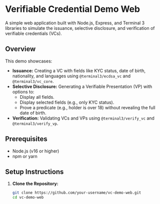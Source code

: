 # Verifiable Credential Demo Web

A simple web application built with Node.js, Express, and Terminal 3 libraries to simulate the issuance, selective disclosure, and verification of verifiable credentials (VCs).

## Overview

This demo showcases:
- **Issuance:** Creating a VC with fields like KYC status, date of birth, nationality, and languages using `@terminal3/ecdsa_vc` and `@terminal3/vc_core`.
- **Selective Disclosure:** Generating a Verifiable Presentation (VP) with options to:
  - Display all fields.
  - Display selected fields (e.g., only KYC status).
  - Prove a predicate (e.g., holder is over 18) without revealing the full date of birth.
- **Verification:** Validating VCs and VPs using `@terminal3/verify_vc` and `@terminal3/verify_vp`.

## Prerequisites

- Node.js (v16 or higher)
- npm or yarn

## Setup Instructions

1. **Clone the Repository:**
   ```bash
   git clone https://github.com/your-username/vc-demo-web.git
   cd vc-demo-web